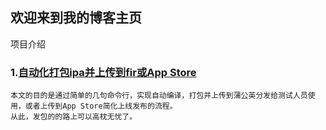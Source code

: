 ## 欢迎来到我的博客主页

项目介绍

### 1.[自动化打包ipa并上传到fir或App Store](https://github.com/wangxj4268/TestDemo.git)
```
本文的目的是通过简单的几句命令行，实现自动编译，打包并上传到蒲公英分发给测试人员使用，或者上传到App Store简化上线发布的流程。
从此，发包的的路上可以高枕无忧了。

```


